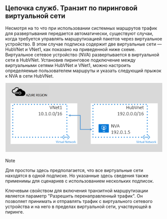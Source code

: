 ## Цепочка служб. Транзит по пиринговой виртуальной сети
Несмотря на то что при использовании системных маршрутов трафик для развертывания передается автоматически, существуют случаи, когда требуется управлять маршрутизацией пакетов через виртуальное устройство. В этом случае подписка содержит две виртуальные сети — HubVNet и VNet1, как показано на приведенной ниже схеме. Виртуальное сетевое устройство (NVA) развертывается в виртуальной сети в HubVNet. Установив пиринговое подключение между виртуальными сетями HubVNet и VNet1, можно настроить определяемые пользователем маршруты и указать следующий прыжок к NVA в сети HubVNet.

![Транзит NVA](./media/virtual-networks-create-vnetpeering-scenario-transit-include/figure01.PNG)

> [!NOTE]
> Для простоты здесь предполагается, что все виртуальные сети находятся в одной подписке. Но указанные здесь сведения также применимы для сценариев с использованием нескольких подписок.
> 
> 

Ключевым свойством для включения транзитной маршрутизации является параметр "Разрешить перенаправленный трафик". Он позволяет принимать и отправлять трафик с виртуального сетевого устройства и на него в пределах виртуальной сети, участвующей в пиринге.

<!---HONumber=AcomDC_0928_2016-->